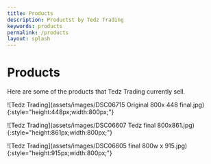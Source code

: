 ```yaml
---
title: Products
description: Productst by Tedz Trading
keywords: products
permalink: /products
layout: splash
---
```

# Products



Here are some of the products that Tedz Trading currently sell.

![Tedz Trading](assets/images/DSC06715 Original 800x 448 final.jpg){:style="height:448px;width:800px;"}

![Tedz Trading](assets/images/DSC06607 Tedz final 800x861.jpg){:style="height:861px;width:800px;"}

![Tedz Trading](assets/images/DSC06605 final 800w x 915.jpg){:style="height:915px;width:800px;"}
